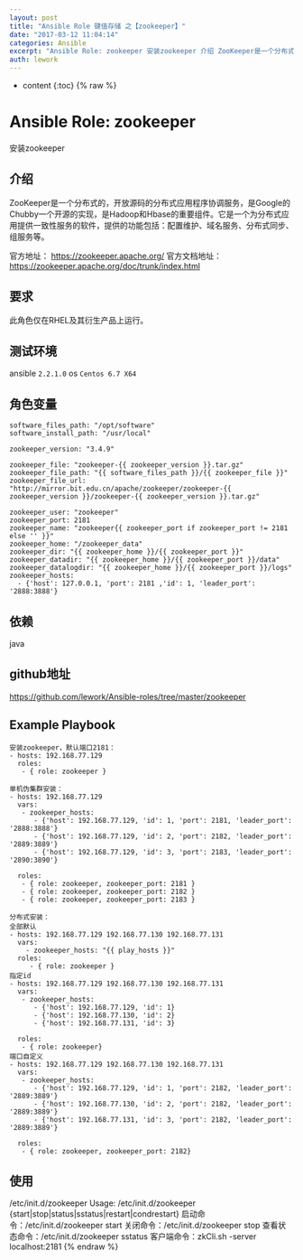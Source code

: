 ```yaml
---
layout: post
title: "Ansible Role 键值存储 之【zookeeper】"
date: "2017-03-12 11:04:14"
categories: Ansible
excerpt: "Ansible Role: zookeeper 安装zookeeper 介绍 ZooKeeper是一个分布式的，开放源码的分布式应用程序协调服务..."
auth: lework
---
```

* content
{:toc}
{% raw %}

# Ansible Role: zookeeper

安装zookeeper

## 介绍
ZooKeeper是一个分布式的，开放源码的分布式应用程序协调服务，是Google的Chubby一个开源的实现，是Hadoop和Hbase的重要组件。它是一个为分布式应用提供一致性服务的软件，提供的功能包括：配置维护、域名服务、分布式同步、组服务等。


官方地址： https://zookeeper.apache.org/
官方文档地址：https://zookeeper.apache.org/doc/trunk/index.html

## 要求

此角色仅在RHEL及其衍生产品上运行。

## 测试环境

ansible `2.2.1.0`
os `Centos 6.7 X64`

## 角色变量
	software_files_path: "/opt/software"
	software_install_path: "/usr/local"

	zookeeper_version: "3.4.9"

	zookeeper_file: "zookeeper-{{ zookeeper_version }}.tar.gz"
	zookeeper_file_path: "{{ software_files_path }}/{{ zookeeper_file }}"
	zookeeper_file_url: "http://mirror.bit.edu.cn/apache/zookeeper/zookeeper-{{ zookeeper_version }}/zookeeper-{{ zookeeper_version }}.tar.gz"

	zookeeper_user: "zookeeper"
	zookeeper_port: 2181
	zookeeper_name: "zookeeper{{ zookeeper_port if zookeeper_port != 2181 else '' }}" 
	zookeeper_home: "/zookeeper_data"
	zookeeper_dir: "{{ zookeeper_home }}/{{ zookeeper_port }}"
	zookeeper_datadir: "{{ zookeeper_home }}/{{ zookeeper_port }}/data"
	zookeeper_datalogdir: "{{ zookeeper_home }}/{{ zookeeper_port }}/logs"
	zookeeper_hosts:
	  - {'host': 127.0.0.1, 'port': 2181 ,'id': 1, 'leader_port': '2888:3888'}
		

## 依赖

java

## github地址
https://github.com/lework/Ansible-roles/tree/master/zookeeper

## Example Playbook

	安装zookeeper，默认端口2181：
	- hosts: 192.168.77.129
	  roles:
	   - { role: zookeeper }

	单机伪集群安装：
	- hosts: 192.168.77.129
	  vars:
	   - zookeeper_hosts:
		  - {'host': 192.168.77.129, 'id': 1, 'port': 2181, 'leader_port': '2888:3888'}
		  - {'host': 192.168.77.129, 'id': 2, 'port': 2182, 'leader_port': '2889:3889'}
		  - {'host': 192.168.77.129, 'id': 3, 'port': 2183, 'leader_port': '2890:3890'}

	  roles:
	   - { role: zookeeper, zookeeper_port: 2181 }
	   - { role: zookeeper, zookeeper_port: 2182 }
	   - { role: zookeeper, zookeeper_port: 2183 }

	分布式安装：
	全部默认
	- hosts: 192.168.77.129 192.168.77.130 192.168.77.131
	  vars:
		- zookeeper_hosts: "{{ play_hosts }}"
	  roles:
		 - { role: zookeeper }
	指定id
	- hosts: 192.168.77.129 192.168.77.130 192.168.77.131
	  vars:
	   - zookeeper_hosts:
		  - {'host': 192.168.77.129, 'id': 1}
		  - {'host': 192.168.77.130, 'id': 2}
		  - {'host': 192.168.77.131, 'id': 3}

	  roles:
	   - { role: zookeeper}
	端口自定义
	- hosts: 192.168.77.129 192.168.77.130 192.168.77.131
	  vars:
	   - zookeeper_hosts:
		  - {'host': 192.168.77.129, 'id': 1, 'port': 2182, 'leader_port': '2889:3889'}
		  - {'host': 192.168.77.130, 'id': 2, 'port': 2182, 'leader_port': '2889:3889'}
		  - {'host': 192.168.77.131, 'id': 3, 'port': 2182, 'leader_port': '2889:3889'}

	  roles:
	   - { role: zookeeper, zookeeper_port: 2182}

## 使用
/etc/init.d/zookeeper
Usage: /etc/init.d/zookeeper {start|stop|status|sstatus|restart|condrestart}
启动命令：/etc/init.d/zookeeper start
关闭命令：/etc/init.d/zookeeper stop
查看状态命令：/etc/init.d/zookeeper sstatus
客户端命令：zkCli.sh -server localhost:2181
{% endraw %}
